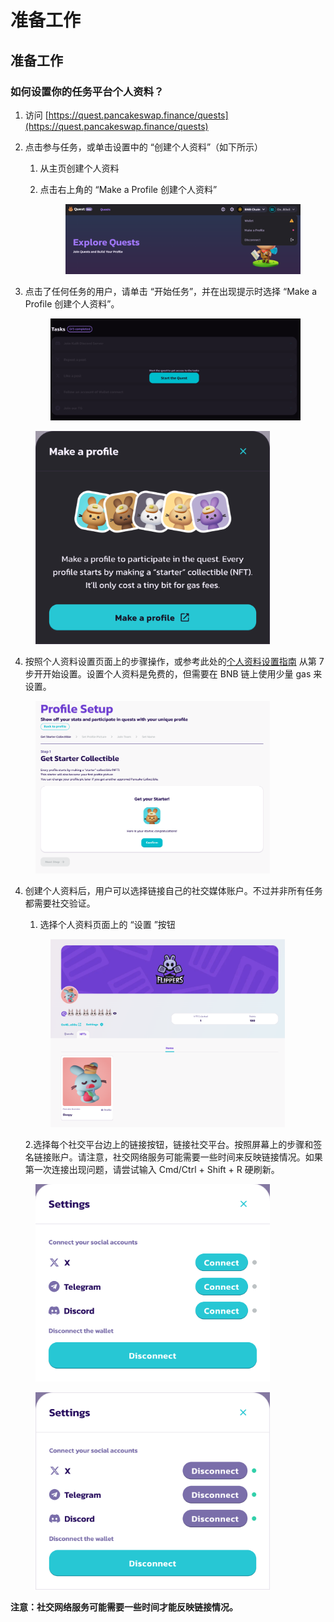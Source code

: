 # 准备工作

## **准备工作**

### **如何设置你的任务平台个人资料？**

1. 访问 [https://quest.pancakeswap.finance/quests](https://quest.pancakeswap.finance/quests)
2. 点击参与任务，或单击设置中的 “创建个人资料”（如下所示）
   1. 从主页创建个人资料
   2.  点击右上角的 “Make a Profile 创建个人资料”

       <figure><img src="../../.gitbook/assets/image (395).png" alt=""><figcaption></figcaption></figure>
3.  点击了任何任务的用户，请单击 “开始任务”，并在出现提示时选择 “Make a Profile 创建个人资料”。

    <figure><img src="../../.gitbook/assets/image (398).png" alt="" width="563"><figcaption></figcaption></figure>

<figure><img src="../../.gitbook/assets/image (397).png" alt="" width="375"><figcaption></figcaption></figure>

4. 按照个人资料设置页面上的步骤操作，或参考此处的[个人资料设置指南](../../products/nft-ge-ren-dang-an-xi-tong/ru-he-she-zhi-nft-ge-ren-zi-liao.md) 从第 7 步开开始设置。设置个人资料是免费的，但需要在 BNB 链上使用少量 gas 来设置。

<figure><img src="../../.gitbook/assets/image (399).png" alt="" width="375"><figcaption></figcaption></figure>

4.  创建个人资料后，用户可以选择链接自己的社交媒体账户。不过并非所有任务都需要社交验证。

    1. 选择个人资料页面上的 “设置 ”按钮





    <figure><img src="../../.gitbook/assets/image (400).png" alt="" width="375"><figcaption></figcaption></figure>

    2.选择每个社交平台边上的链接按钮，链接社交平台。按照屏幕上的步骤和签名链接账户。请注意，社交网络服务可能需要一些时间来反映链接情况。如果第一次连接出现问题，请尝试输入 Cmd/Ctrl + Shift + R 硬刷新。

<figure><img src="../../.gitbook/assets/image (401).png" alt="" width="375"><figcaption></figcaption></figure>

<figure><img src="../../.gitbook/assets/image (402).png" alt="" width="375"><figcaption></figcaption></figure>

&#x20;                                       **注意：社交网络服务可能需要一些时间才能反映链接情况。**
